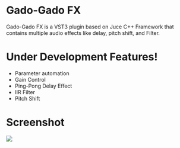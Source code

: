 # Gado-Gado FX


Gado-Gado FX is a VST3 plugin based on Juce C++ Framework that contains multiple audio effects like delay, pitch shift, and Filter. 


# Under Development Features!

  - Parameter automation
  - Gain Control
  - Ping-Pong Delay Effect
  - IIR Filter
  - Pitch Shift

# Screenshot
![](https://i.ibb.co/Nr79CD0/SS.png)
